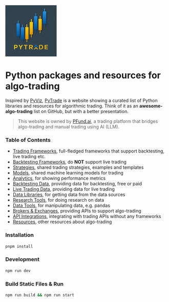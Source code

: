 <img src="./public/logo.jpg" width="160"> 

# Python packages and resources for algo-trading

Inspired by [PyViz](https://pyviz.org/), [PyTrade](https://pytrade.org) is a website showing a curated list of Python libraries and resources for algorithmic trading.
Think of it as an **awesome-algo-trading** list on GitHub, but with a better presentation.

> This website is owned by [PFund.ai](https://pfund.ai), a trading platform that bridges algo-trading and manual trading using AI (LLM).

### Table of Contents
- [Trading Frameworks](https://pytrade.org/trading), full-fledged frameworks that support backtesting, live trading etc.
- [Backtesting Frameworks](https://pytrade.org/backtest), do **NOT** support live trading
- [Strategies](https://pytrade.org/strategies), shared trading strategies, examples and templates
- [Models](https://pytrade.org/models), shared machine learning models for trading 
- [Analytics](https://pytrade.org/analytics), for showing performance metrics
- [Backtesting Data](https://pytrade.org/backtest_data), providing data for backtesting, free or paid
- [Live Trading Data](https://pytrade.org/live_data), providing data for live trading
- [Data Libraries](https://pytrade.org/data_libraries), for getting data from the data sources
- [Research Tools](https://pytrade.org/research), for doing research on data
- [Data Tools](https://pytrade.org/data_tools), for manipulating data, e.g. pandas
- [Brokers & Exchanges](https://pytrade.org/trading_venues), providing APIs to support algo-trading
- [API Integrations](https://pytrade.org/api_integrations), integrating with trading APIs without any frameworks
- [Resources](https://pytrade.org/resources), other resources about algo-trading


### Installation
```bash
pnpm install
```


### Development
```bash
npm run dev
```


### Build Static Files & Run
```bash
npm run build && npm run start
```